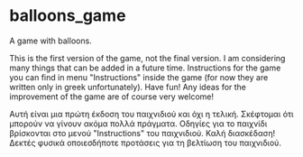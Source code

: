 # balloons_game
A game with balloons.

This is the first version of the game, not the final version. I am considering many things that can be added in a future time. Instructions for the game you can find in menu "Instructions" inside the game (for now they are written only in greek unfortunately). Have fun!
Any ideas for the improvement of the game are of course very welcome!

Αυτή είναι μια πρώτη έκδοση του παιχνιδιού και όχι η τελική. Σκέφτομαι ότι μπορούν να γίνουν ακόμα πολλά πράγματα. Οδηγίες για το παιχνίδι βρίσκονται στο μενού "Instructions" του παιχνιδιού. Καλή διασκέδαση!
Δεκτές φυσικά οποιεσδήποτε προτάσεις για τη βελτίωση του παιχνιδιού.
